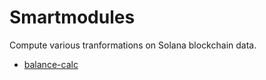 # Smartmodules

Compute various tranformations on Solana blockchain data.

* [balance-calc](solana-balance-calc/README.md)
